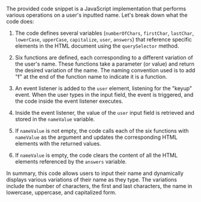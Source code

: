 The provided code snippet is a JavaScript implementation that performs various operations on a user's inputted name. Let's break down what the code does:

1. The code defines several variables (`numberOfChars`, `firstChar`, `lastChar`, `lowerCase`, `upperCase`, `capitalize`, `user`, `answers`) that reference specific elements in the HTML document using the `querySelector` method.

2. Six functions are defined, each corresponding to a different variation of the user's name. These functions take a parameter (or value) and return the desired variation of the name. The naming convention used is to add "f" at the end of the function name to indicate it is a function.

3. An event listener is added to the `user` element, listening for the "keyup" event. When the user types in the input field, the event is triggered, and the code inside the event listener executes.

4. Inside the event listener, the value of the `user` input field is retrieved and stored in the `nameValue` variable.

5. If `nameValue` is not empty, the code calls each of the six functions with `nameValue` as the argument and updates the corresponding HTML elements with the returned values.

6. If `nameValue` is empty, the code clears the content of all the HTML elements referenced by the `answers` variable.

In summary, this code allows users to input their name and dynamically displays various variations of their name as they type. The variations include the number of characters, the first and last characters, the name in lowercase, uppercase, and capitalized form.

